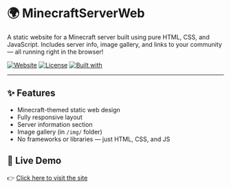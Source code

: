 # 🌍 MinecraftServerWeb

A static website for a Minecraft server built using pure HTML, CSS, and JavaScript. Includes server info, image gallery, and links to your community — all running right in the browser!

[![Website](https://img.shields.io/badge/Live-Demo-blue?style=flat-square&logo=google-chrome)](https://yourusername.github.io/MinecraftWeb/)
[![License](https://img.shields.io/badge/License-MIT-green?style=flat-square)](LICENSE)
[![Built with](https://img.shields.io/badge/Built%20with-HTML%2FCSS%2FJS-orange?style=flat-square)](#)

---

## ✨ Features

- Minecraft-themed static web design
- Fully responsive layout
- Server information section
- Image gallery (in `/img/` folder)
- No frameworks or libraries — just HTML, CSS, and JS

## 🔗 Live Demo

👉 [Click here to visit the site](https://souta78.github.io/MinecraftWeb/)




